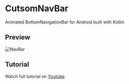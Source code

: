 # CutsomNavBar
Animated BottomNavigationBar for Android built with Kotlin

## Preview
![NavBar](https://user-images.githubusercontent.com/43247788/202292853-68a76cf5-278d-4d9d-88d7-c4390ce5e16a.gif)

## Tutorial
Watch full tutorial on [Youtube](https://youtu.be/vgQmor-Edv8)
